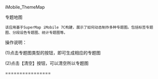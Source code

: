 iMobile_ThemeMap

专题地图

	该应用基于SuperMap iMobile 7C构建，展示了如何动态制作多种专题图。包括标签专题图、分段设色专题图、统计专题图等。
	
操作说明：

  (1)点击专题图类型的按钮，即可生成相应的专题图

  (2)点击【清空】按钮，可以清空所以专题图

================
